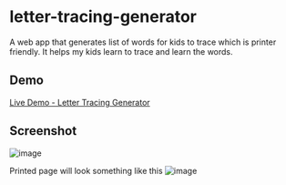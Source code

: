 # letter-tracing-generator
A web app that generates list of words for kids to trace which is printer friendly. It helps my kids learn to trace and learn the words.

## Demo
[Live Demo - Letter Tracing Generator](https://synle.github.io/letter-tracing-generator/)

## Screenshot
![image](https://user-images.githubusercontent.com/3792401/159617911-8d8481c1-2008-41d1-8e81-e821893efa5a.png)


Printed page will look something like this
![image](https://user-images.githubusercontent.com/3792401/159616882-37c64f06-542e-478d-b90f-8e29c057e05b.png)

